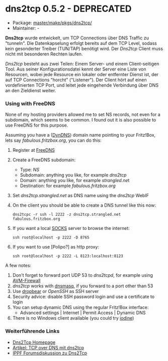 # dns2tcp 0.5.2 - DEPRECATED
 - Package: [master/make/pkgs/dns2tcp/](https://github.com/Freetz-NG/freetz-ng/tree/master/make/pkgs/dns2tcp/)
 - Maintainer: -

**Dns2tcp** wurde entwickelt, um TCP Connections über DNS Traffic zu
"tunneln". Die Datenkapselung erfolgt bereits auf dem TCP Level,
sodass kein gesonderter Treiber (TUN/TAP) benötigt wird. Der *Dns2tcp*
Client muss nicht mit besonderen Rechten laufen.

*Dns2tcp* besteht aus zwei Teilen: Einem Server- und einem
Client-seitigen Tool. Aus seiner Konfigurationsdatei kennt der Server
eine Liste von Resourcen, wobei jede Resource ein lokaler oder
entfernter Dienst ist, der auf TCP Connections "horcht"
("Listener"). Der Client hört auf einen vordefinierten TCP Port, und
leitet jede eingehende Verbindung über DNS an den Zieldienst weiter.

### Using with FreeDNS

None of my hosting providers allowed me to set NS records, not even for
a subdomain, which seems to be common. I found out it is also possible
to use FreeDNS for this purpose.

Assuming you have a
([DynDNS](http://www.dyndns.com/)) domain name
pointing to your Fritz!Box, lets say *fabulous.fritzbox.org*, you can do
this:

1.  Register at
    [FreeDNS](http://freedns.afraid.org/)
2.  Create a FreeDNS subdomain:
    -   Type: *NS*
    -   Subdomain: anything you like, for example *dns2tcp*
    -   Domain: anything you like, for example *strangled.ne*t
    -   Destination: for example *fabulous.fritzbox.org*
3.  Set *dns2tcp.strangled.net* as DNS name using the *dns2tcp* WebIF
4.  On the client you should be able to create a DNS tunnel like this
    now:

    ``` 
    dns2tcpc -r ssh -l 2222 -z dns2tcp.strangled.net fabulous.fritzbox.org
    ```

5.  If you want a local
    [SOCKS](http://en.wikipedia.org/wiki/SOCKS)
    server to browse the internet:

    ``` 
    ssh root@localhost -p 2222 -D 8765
    ```

6.  If you want to use [Polipo?] as http proxy:

    ``` 
    ssh root@localhost -p 2222 -L 8123:localhost:8123
    ```

A few notes:

1.  Don't forget to forward port UDP 53 to *dns2tcpd*, for example
    using [AVM-Firewall](avm-firewall.md)
2.  *dns2tcp* works with [dnsmasq](dnsmasq.md), if you forward
    to a port other than 53
3.  Use [dropbear](dropbear.md) or *OpenSSH* as SSH server
4.  Security advice: disable SSH password login and use a certificate to
    login
5.  You can setup dynamic DNS using the regular Fritz!Box interface:
    -   Advanced settings | Internet | Permit Access | Dynamic DNS
6.  There is no Windows client available (you could try
    [iodine](iodine.md))

### Weiterführende Links

-   [Dns2Tcp
    Homepage](http://www.hsc.fr/ressources/outils/dns2tcp/)
-   [Artikel: TCP over DNS mit
    dns2tcp](https://netzhure.de/2007/10/22/127-TCP-over-DNS-mit-dns2tcp.html)
-   [IPPF Forumsdiskussion zu
    Dns2Tcp](http://www.ip-phone-forum.de/showthread.php?t=156586)

